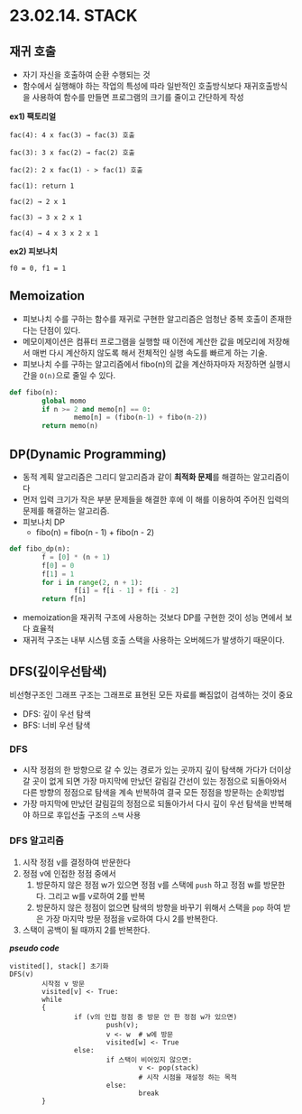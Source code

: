 # 23.02.14. STACK

## 재귀 호출

- 자기 자신을 호출하여 순환 수행되는 것
- 함수에서 실행해야 하는 작업의 특성에 따라 일반적인 호출방식보다 재귀호출방식을 사용하여 함수를 만들면 프로그램의 크기를 줄이고 간단하게 작성

**ex1) 팩토리얼**

```
fac(4): 4 x fac(3) → fac(3) 호출

fac(3): 3 x fac(2) → fac(2) 호출

fac(2): 2 x fac(1) - > fac(1) 호출

fac(1): return 1

fac(2) → 2 x 1

fac(3) → 3 x 2 x 1

fac(4) → 4 x 3 x 2 x 1
```

**ex2) 피보나치**

`f0 = 0, f1 = 1`

## M**emoization**

- 피보나치 수를 구하는 함수를 재귀로 구현한 알고리즘은 엄청난 중복 호출이 존재한다는 단점이 있다.
- 메모이제이션은 컴퓨터 프로그램을 실행할 때 이전에 계산한 값을 메모리에 저장해서 매번 다시 계산하지 않도록 해서 전체적인 실행 속도를 빠르게 하는 기술.
- 피보나치 수를 구하는 알고리즘에서 fibo(n)의 값을 계산하자마자 저장하면 실행시간을 `O(n)`으로 줄일 수 있다.

```python
def fibo(n):
		global momo
		if n >= 2 and memo[n] == 0:
				memo[n] = (fibo(n-1) + fibo(n-2))
		return memo(n)
```

## DP(Dynamic Programming)

- 동적 계획 알고리즘은 그리디 알고리즘과 같이 **최적화 문제**를 해결하는 알고리즘이다
- 먼저 입력 크기가 작은 부분 문제들을 해결한 후에 이 해를 이용하여 주어진 입력의 문제를 해결하는 알고리즘.
- 피보나치 DP
    - fibo(n) = fibo(n - 1) + fibo(n - 2)

```python
def fibo_dp(n):
		f = [0] * (n + 1)
		f[0] = 0
		f[1] = 1
		for i in range(2, n + 1):
				f[i] = f[i - 1] + f[i - 2]
		return f[n]
```

- memoization을 재귀적 구조에 사용하는 것보다 DP를 구현한 것이 성능 면에서 보다 효율적
- 재귀적 구조는 내부 시스템 호출 스택을 사용하는 오버헤드가 발생하기 때문이다.

## DFS(깊이우선탐색)

비선형구조인 그래프 구조는 그래프로 표현된 모든 자료를 빠짐없이 검색하는 것이 중요

- DFS: 깊이 우선 탐색
- BFS: 너비 우선 탐색

### DFS

- 시작 정점의 한 방향으로 갈 수 있는 경로가 있는 곳까지 깊이 탐색해 가다가 더이상 갈 곳이 없게 되면 가장 마지막에 만났던 갈림길 간선이 있는 정점으로 되돌아와서 다른 방향의 정점으로 탐색을 계속 반복하여 결국 모든 정점을 방문하는 순회방법
- 가장 마지막에 만났던 갈림길의 정점으로 되돌아가서 다시 깊이 우선 탐색을 반복해야 하므로 후입선출 구조의 `스택` 사용

### DFS 알고리즘

1. 시작 정점 v를 결정하여 반문한다
2. 정점 v에 인접한 정점 중에서
    1. 방문하지 않은 정점 w가 있으면 정점 v를 스택에 `push` 하고 정점 w를 방문한다. 그리고 w를 v로하여 2를 반복
    2. 방문하지 않은 정점이 없으면 탐색의 방향을 바꾸기 위해서 스택을 `pop` 하여 받은 가장 마지막 방문 정점을 v로하여 다시 2를 반복한다.
3. 스택이 공백이 될 때까지 2를 반복한다.

***pseudo code***
```
vistited[], stack[] 초기화
DFS(v)
		시작점 v 방문
		visited[v] <- True:
		while
		{
				if (v의 인접 정점 중 방문 안 한 정점 w가 있으면)
						push(v);
						v <- w  # w에 방문
						visited[w] <- True
				else:
						if 스택이 비어있지 않으면:
								v <- pop(stack)
								# 시작 시점을 재설정 하는 목적
						else:
								break
		}
```